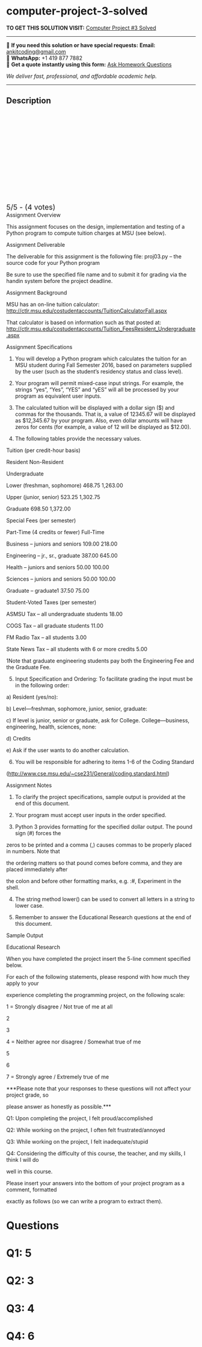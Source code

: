 # computer-project-3-solved
**TO GET THIS SOLUTION VISIT:** [Computer Project #3 Solved](https://www.ankitcodinghub.com/product/computer-project-3/)


---

📩 **If you need this solution or have special requests:** **Email:** ankitcoding@gmail.com  
📱 **WhatsApp:** +1 419 877 7882  
📄 **Get a quote instantly using this form:** [Ask Homework Questions](https://www.ankitcodinghub.com/services/ask-homework-questions/)

*We deliver fast, professional, and affordable academic help.*

---

<h2>Description</h2>



<div class="kk-star-ratings kksr-auto kksr-align-center kksr-valign-top" data-payload="{&quot;align&quot;:&quot;center&quot;,&quot;id&quot;:&quot;6573&quot;,&quot;slug&quot;:&quot;default&quot;,&quot;valign&quot;:&quot;top&quot;,&quot;ignore&quot;:&quot;&quot;,&quot;reference&quot;:&quot;auto&quot;,&quot;class&quot;:&quot;&quot;,&quot;count&quot;:&quot;4&quot;,&quot;legendonly&quot;:&quot;&quot;,&quot;readonly&quot;:&quot;&quot;,&quot;score&quot;:&quot;5&quot;,&quot;starsonly&quot;:&quot;&quot;,&quot;best&quot;:&quot;5&quot;,&quot;gap&quot;:&quot;4&quot;,&quot;greet&quot;:&quot;Rate this product&quot;,&quot;legend&quot;:&quot;5\/5 - (4 votes)&quot;,&quot;size&quot;:&quot;24&quot;,&quot;title&quot;:&quot;Computer Project #3 Solved&quot;,&quot;width&quot;:&quot;138&quot;,&quot;_legend&quot;:&quot;{score}\/{best} - ({count} {votes})&quot;,&quot;font_factor&quot;:&quot;1.25&quot;}">

<div class="kksr-stars">

<div class="kksr-stars-inactive">
            <div class="kksr-star" data-star="1" style="padding-right: 4px">


<div class="kksr-icon" style="width: 24px; height: 24px;"></div>
        </div>
            <div class="kksr-star" data-star="2" style="padding-right: 4px">


<div class="kksr-icon" style="width: 24px; height: 24px;"></div>
        </div>
            <div class="kksr-star" data-star="3" style="padding-right: 4px">


<div class="kksr-icon" style="width: 24px; height: 24px;"></div>
        </div>
            <div class="kksr-star" data-star="4" style="padding-right: 4px">


<div class="kksr-icon" style="width: 24px; height: 24px;"></div>
        </div>
            <div class="kksr-star" data-star="5" style="padding-right: 4px">


<div class="kksr-icon" style="width: 24px; height: 24px;"></div>
        </div>
    </div>

<div class="kksr-stars-active" style="width: 138px;">
            <div class="kksr-star" style="padding-right: 4px">


<div class="kksr-icon" style="width: 24px; height: 24px;"></div>
        </div>
            <div class="kksr-star" style="padding-right: 4px">


<div class="kksr-icon" style="width: 24px; height: 24px;"></div>
        </div>
            <div class="kksr-star" style="padding-right: 4px">


<div class="kksr-icon" style="width: 24px; height: 24px;"></div>
        </div>
            <div class="kksr-star" style="padding-right: 4px">


<div class="kksr-icon" style="width: 24px; height: 24px;"></div>
        </div>
            <div class="kksr-star" style="padding-right: 4px">


<div class="kksr-icon" style="width: 24px; height: 24px;"></div>
        </div>
    </div>
</div>


<div class="kksr-legend" style="font-size: 19.2px;">
            5/5 - (4 votes)    </div>
    </div>
Assignment Overview

This assignment focuses on the design, implementation and testing of a Python program to compute tuition charges at MSU (see below).

Assignment Deliverable

The deliverable for this assignment is the following file: proj03.py – the source code for your Python program

Be sure to use the specified file name and to submit it for grading via the handin system before the project deadline.

Assignment Background

MSU has an on-line tuition calculator: http://ctlr.msu.edu/costudentaccounts/TuitionCalculatorFall.aspx

That calculator is based on information such as that posted at: http://ctlr.msu.edu/costudentaccounts/Tuition_FeesResident_Undergraduate.aspx

Assignment Specifications

1. You will develop a Python program which calculates the tuition for an MSU student during Fall Semester 2016, based on parameters supplied by the user (such as the student’s residency status and class level).

2. Your program will permit mixed-case input strings. For example, the strings “yes”, “Yes”, “YES” and “yES” will all be processed by your program as equivalent user inputs.

3. The calculated tuition will be displayed with a dollar sign ($) and commas for the thousands. That is, a value of 12345.67 will be displayed as $12,345.67 by your program. Also, even dollar amounts will have zeros for cents (for example, a value of 12 will be displayed as $12.00).

4. The following tables provide the necessary values.

Tuition (per credit-hour basis)

Resident Non-Resident

Undergraduate

Lower (freshman, sophomore) 468.75 1,263.00

Upper (junior, senior) 523.25 1,302.75

Graduate 698.50 1,372.00

Special Fees (per semester)

Part-Time (4 credits or fewer) Full-Time

Business – juniors and seniors 109.00 218.00

Engineering – jr., sr., graduate 387.00 645.00

Health – juniors and seniors 50.00 100.00

Sciences – juniors and seniors 50.00 100.00

Graduate – graduate1 37.50 75.00

Student-Voted Taxes (per semester)

ASMSU Tax – all undergraduate students 18.00

COGS Tax – all graduate students 11.00

FM Radio Tax – all students 3.00

State News Tax – all students with 6 or more credits 5.00

1Note that graduate engineering students pay both the Engineering Fee and the Graduate Fee.

5. Input Specification and Ordering: To facilitate grading the input must be in the following order:

a) Resident (yes/no):

b) Level—freshman, sophomore, junior, senior, graduate:

c) If level is junior, senior or graduate, ask for College. College—business, engineering, health, sciences, none:

d) Credits

e) Ask if the user wants to do another calculation.

6. You will be responsible for adhering to items 1-6 of the Coding Standard

(http://www.cse.msu.edu/~cse231/General/coding.standard.html)

Assignment Notes

1. To clarify the project specifications, sample output is provided at the end of this document.

2. Your program must accept user inputs in the order specified.

3. Python 3 provides formatting for the specified dollar output. The pound sign (#) forces the

zeros to be printed and a comma (,) causes commas to be properly placed in numbers. Note that

the ordering matters so that pound comes before comma, and they are placed immediately after

the colon and before other formatting marks, e.g. :#, Experiment in the shell.

4. The string method lower() can be used to convert all letters in a string to lower case.

5. Remember to answer the Educational Research questions at the end of this document.

Sample Output

Educational Research

When you have completed the project insert the 5-line comment specified below.

For each of the following statements, please respond with how much they apply to your

experience completing the programming project, on the following scale:

1 = Strongly disagree / Not true of me at all

2

3

4 = Neither agree nor disagree / Somewhat true of me

5

6

7 = Strongly agree / Extremely true of me

***Please note that your responses to these questions will not affect your project grade, so

please answer as honestly as possible.***

Q1: Upon completing the project, I felt proud/accomplished

Q2: While working on the project, I often felt frustrated/annoyed

Q3: While working on the project, I felt inadequate/stupid

Q4: Considering the difficulty of this course, the teacher, and my skills, I think I will do

well in this course.

Please insert your answers into the bottom of your project program as a comment, formatted

exactly as follows (so we can write a program to extract them).

# Questions

# Q1: 5

# Q2: 3

# Q3: 4

# Q4: 6
